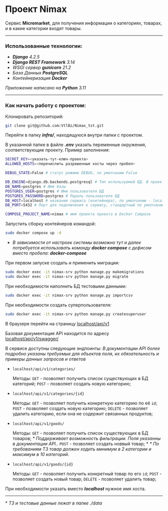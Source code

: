 # Проект Nimax

Cервис **Micromarket**, для получения информации о категориях, товарах, и в какие категории входят товары.


---

### Использованные технологии:

- ***Django** 4.2.5*
- ***Django REST Framework** 3.14*
- *WSGI сервер **gunicorn** 21.2*
- *База Данных  **PostgreSQL***
- *Контейнеризация **Docker***

*Приложение написано на **Python** 3.11*

---

### Как начать работу с проектом:

Клонировать репозиторий:
```bash
git clone git@github.com:VtlBz/Nimax_tst.git
```

Перейти в папку ***infra/***, находящуюся внутри папки с проектом.

В указанной папке в файле ***.env*** указать переменные окружения, соответствующие проекту.
Пример заполнения:

```bash
SECRET_KEY=<указать-тут-ключ-проекта>
ALLOWED_HOSTS=<перечислить разрешенные хосты через пробел>

DEBUG_STATE=False # статус режима DEBUG, по умолчанию False

DB_ENGINE=django.db.backends.postgresql # Тип используемой БД. В проекте используется PostgreSQL
DB_NAME=postgres # Имя базы
POSTGRES_USER=postgres # Имя пользователя БД
POSTGRES_PASSWORD=postgres # Пароль пользователя БД
DB_HOST=localhost # название сервиса (контейнера), по умолчанию - localhost
DB_PORT=5432 # Порт для подключения к сервису, стандартный по умолчанию

COMPOSE_PROJECT_NAME=nimax # имя проекта проекта в Docker Compose
```

Запустить сборку контейнеров командой:

```bash
sudo docker compose up -d
```

- *В зависимости от настроек системы возможно тут и далее потребуется использовать команду **docker compose** c дефисом вместо пробела: **docker-compose***

При первом запуске создать и применить миграции:

```bash
sudo docker exec -it nimax-srv python manage.py makemigrations
sudo docker exec -it nimax-srv python manage.py migrate
```

При необходимости наполнить БД тестовыми данными:

```bash
sudo docker exec -it nimax-srv python manage.py importcsv
```

При необходимости создать суперпользователя:

```bash
sudo docker exec -it nimax-srv python manage.py createsuperuser
```

В браузере перейти на страницу [localhost/api/v1](localhost/api/v1)  

Базовая документация API находится по адресу [localhost/api/v1/swagger/](localhost/api/v1/swagger/)  

В сервисе доступны следующие эндпоинты:
*В документации API более подробно указаны требуемые для объектов поля, их обязательность и примеры данных запросов и ответов*

- 
    ```
    localhost/api/v1/categories/
    ```

    Методы: 
    ``GET`` - позволяет получить список существующих в БД категорий;
    ``POST`` - позволяет создать новую категорию;

- 
    ```
    localhost/api/v1/categories/{id}
    ```

    Методы: 
    ``GET`` - позволяет получить конкретную категорию по её ``id``;
    ``POST`` - позволяет создать новую категорию;
    ``DELETE`` - позволяет удалить категорию, если она не содержит связанных продуктов;

- 
    ```
    localhost/api/v1/goods/
    ```

    Методы: 
    ``GET`` - позволяет получить список существующих в БД товаров;
    *\* Поддерживает возможность фильтрации. Поля указанны в документации API.*.
    ``POST`` - позволяет создать новвый товар; *
    *\* По требованиям ТЗ товар должен ходить минимум в 2 категории и максимум в 10 категорий*.

- 
    ```
    localhost/api/v1/goods/{id}
    ```

    Методы: 
    ``GET`` - позволяет получить конкретный товар по его ``id``;
    ``POST`` - позволяет создать новый товар;
    ``DELETE`` - позволяет удалить товар;

При необходимости указать вместо ***localhost*** нужное имя хоста.

---

\* *ТЗ и тестовые данные лежат в папке ./data*
